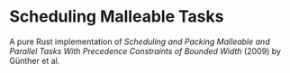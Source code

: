 # Scheduling Malleable Tasks

A pure Rust implementation of *Scheduling and Packing Malleable and Parallel Tasks With Precedence Constraints of Bounded Width* (2009) by Günther et al.
